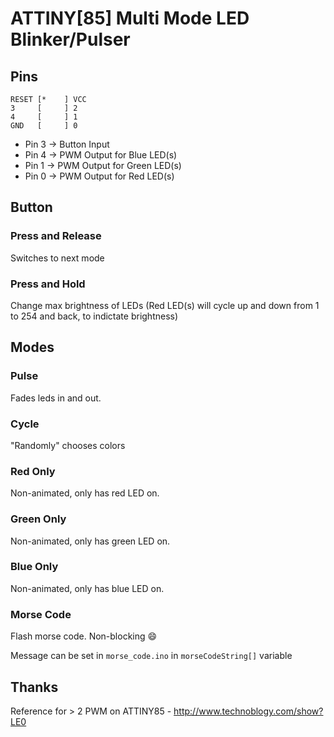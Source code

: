 # ATTINY[85] Multi Mode LED Blinker/Pulser

## Pins
``` text
RESET [*    ] VCC
3     [     ] 2
4     [     ] 1
GND   [     ] 0
```

* Pin 3 -> Button Input
* Pin 4 -> PWM Output for Blue LED(s)
* Pin 1 -> PWM Output for Green LED(s)
* Pin 0 -> PWM Output for Red LED(s)

## Button
### Press and Release
Switches to next mode
### Press and Hold
Change max brightness of LEDs (Red LED(s) will cycle up and down from 1 to 254 and back, to indictate brightness)

## Modes
### Pulse
Fades leds in and out.
### Cycle
"Randomly" chooses colors
### Red Only
Non-animated, only has red LED on.
### Green Only
Non-animated, only has green LED on.
### Blue Only
Non-animated, only has blue LED on.
### Morse Code
Flash morse code. Non-blocking :smile:

Message can be set in `morse_code.ino` in `morseCodeString[]` variable

## Thanks
Reference for > 2 PWM on ATTINY85 - http://www.technoblogy.com/show?LE0
